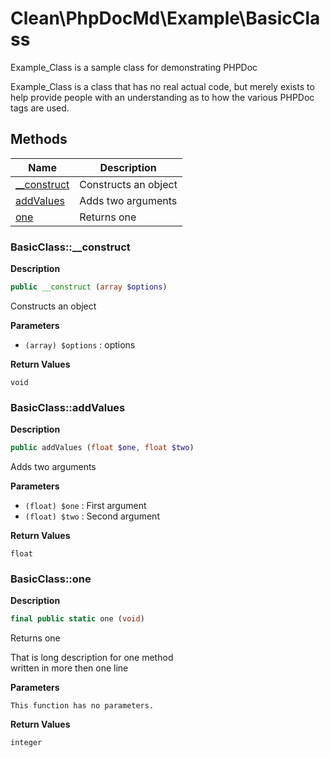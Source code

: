 # Clean\PhpDocMd\Example\BasicClass  

Example_Class is a sample class for demonstrating PHPDoc

Example_Class is a class that has no real actual code, but merely
exists to help provide people with an understanding as to how the
various PHPDoc tags are used.  





## Methods

| Name | Description |
|------|-------------|
|[__construct](#basicclass__construct)|Constructs an object|
|[addValues](#basicclassaddvalues)|Adds two arguments|
|[one](#basicclassone)|Returns one|




### BasicClass::__construct  

**Description**

```php
public __construct (array $options)
```

Constructs an object 

 

**Parameters**

* `(array) $options`
: options  

**Return Values**

`void`





### BasicClass::addValues  

**Description**

```php
public addValues (float $one, float $two)
```

Adds two arguments 

 

**Parameters**

* `(float) $one`
: First argument  
* `(float) $two`
: Second argument  

**Return Values**

`float`





### BasicClass::one  

**Description**

```php
final public static one (void)
```

Returns one 

That is long description for one method  
written in more then one line 

**Parameters**

`This function has no parameters.`

**Return Values**

`integer`




